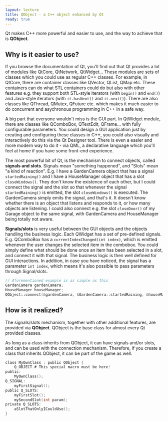 ```yaml
---
layout: lecture
title: QObject - a C++ object enhanced by Qt
ready: true
---
```


Qt makes C++ more powerful and easier to use, and the way to achieve that is **QObject**.

## Why is it easier to use?

If you browse the documentation of Qt, you'll find out that Qt provides a lot of modules like QtCore, QtNetwork, QtWidget... These modules are sets of classes which you could use as regular C++ classes. For example, in QtCore, there are container classes like QVector, QList, QMap etc. These containers can do what STL containers could do but also with other features e.g. they support both STL-style iterators (with `begin()` and `end()`) and Java-style iterators (with `it.hasNext()` and `it.next()`). There are also classes like QThread, QMutex, QFuture etc. which makes it much easier to do concurrent and asychronous programming in C++ in a safe way.

A big part that everyone wouldn't miss is the GUI part. In QtWidget module, there are classes like QComboBox, QTextEdit, QFrame... with fully configurable parameters. You could design a GUI application just by creating and configuring these classes in C++, you could also visually and interactively do this via the Qt Designer tool. There is even a easier and more modern way to do it - via QML, a declarative language which you'll feel at home if you have some front-end experience.

The most powerful bit of Qt, is the mechanism to connect objects, called **signals and slots**. Signals mean "something happened", and "Slots" mean "a kind of reaction". E.g. I have a GardenCamera object that has a signal `startedRaining()` and I have a HouseManager object that has a slot `closeWindows()`. They don't know the existence of each other, but I could connect the signal and the slot so that whenever the signal `startedRaining()` is emitted, the slot `closeWindows()` is executed. The GardenCamera simply emits the signal, and that's it. It doesn't know whether there is an object that listens and responds to it, or how many objects are listening. I could also connect e.g. the slot `closeDoor()` of my Garage object to the same signal, with GardenCamera and HouseManager being totally not aware.

**Signals/slots** is very useful between the GUI objects and the objects handling the business logic. Each QWidget has a set of pre-defined signals. E.g. QComboBox has a `currentIndexChanged(int index)`, which is emitted whenever the user changes the selected item in the combobox. You could simply define what should be done once an item has been selected in a slot, and connect it with that signal. The business logic is then well defined for GUI interactions. In addition, in case you have noticed, the signal has a parameter `int index`, which means it's also possible to pass parameters through Signal/slots.

```c++
// Aforementioned example is as simple as this
GardenCamera gardenCamera;
HouseManager houseManager;
QObject::connect(&gardenCamera, &GardenCamera::startedRaining, &houseManager, &HouseManager::closeWindows);
```

## How is it realized?

The signals/slots mechanism, together with other additional features, are provided via **QObject**. QObject is the base class for almost every Qt provided classes.

As long as a class inherits from QObject, it can have signals and/or slots, and can be used with the connection mechanism. Therefore, if you create a class that inherits QObject, it can be part of the game as well.

```c
class MyOwnClass : public QObject {
    Q_OBJECT # This special macro must be here!
public:
    MyOwnClass();
Q_SIGNAL:
    myFirstSignal();
public Q_SLOTS:
    myFirstSlot();
    mySecondSlot(int param);
private Q_SLOTS:
    aSlotThatOnlyICouldUse();
}
```

